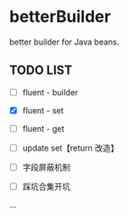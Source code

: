 # betterBuilder

better builder for Java beans.

## TODO LIST

- [ ] fluent - builder

- [x] fluent - set

- [ ] fluent - get

- [ ] update set【return 改造】

- [ ] 字段屏蔽机制

- [ ] 踩坑合集开坑

...
